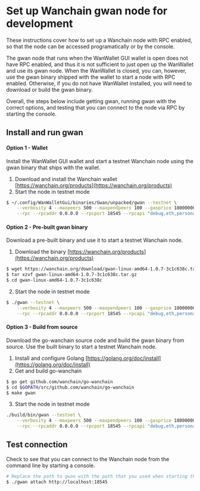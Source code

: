 # Set up Wanchain gwan node for development

These instructions cover how to set up a Wanchain node with RPC enabled, so
that the node can be accessed programatically or by the console.

The gwan node that runs when the WanWallet GUI wallet is open does not have RPC
enabled, and thus it is not sufficient to just open up the WanWallet and use
its gwan node. When the WanWallet is closed, you can, however, use the gwan
binary shipped with the wallet to start a node with RPC enabled. Otherwise, if
you do not have WanWallet installed, you will need to download or build the
gwan binary.

Overall, the steps below include getting gwan, running gwan with the correct
options, and testing that you can connect to the node via RPC by starting the
console.

## Install and run gwan

#### Option 1 - Wallet

Install the WanWallet GUI wallet and start a testnet Wanchain node using the
gwan binary that ships with the wallet.

1. Download and install the Wanchain wallet [https://wanchain.org/products](https://wanchain.org/products)
2. Start the node in testnet mode
```bash
$ ~/.config/WanWalletGui/binaries/Gwan/unpacked/gwan --testnet \
	--verbosity 4 --maxpeers 500 --maxpendpeers 100 --gasprice 180000000000 --txpool.nolocals \
	--rpc --rpcaddr 0.0.0.0 --rpcport 18545 --rpcapi "debug,eth,personal,net,admin,wan,txpool"
```


#### Option 2 - Pre-built gwan binary

Download a pre-built binary and use it to start a testnet Wanchain node.

1. Download the binary [https://wanchain.org/products](https://wanchain.org/products)
```bash
$ wget https://wanchain.org/download/gwan-linux-amd64-1.0.7-3c1c638c.tar.gz
$ tar xzvf gwan-linux-amd64-1.0.7-3c1c638c.tar.gz
$ cd gwan-linux-amd64-1.0.7-3c1c638c
```
2. Start the node in testnet mode
```bash
$ ./gwan --testnet \
	--verbosity 4 --maxpeers 500 --maxpendpeers 100 --gasprice 180000000000 --txpool.nolocals \
	--rpc --rpcaddr 0.0.0.0 --rpcport 18545 --rpcapi "debug,eth,personal,net,admin,wan,txpool"
```

#### Option 3 - Build from source

Download the go-wanchain source code and build the gwan binary from source. Use
the built binary to start a testnet Wanchain node.

1. Install and configure Golang [https://golang.org/doc/install](https://golang.org/doc/install)
2. Get and build go-wanchain
```bash
$ go get github.com/wanchain/go-wanchain
$ cd $GOPATH/src/github.com/wanchain/go-wanchain
$ make gwan
```
3. Start the node in testnet mode
```bash
./build/bin/gwan --testnet \
	--verbosity 4 --maxpeers 500 --maxpendpeers 100 --gasprice 180000000000 --txpool.nolocals \
	--rpc --rpcaddr 0.0.0.0 --rpcport 18545 --rpcapi "debug,eth,personal,net,admin,wan,txpool"
```

## Test connection

Check to see that you can connect to the Wanchain node from the command line by
starting a console.

```bash
# Replace the path to gwan with the path that you used when starting the node
$ ./gwan attach http://localhost:18545
```
